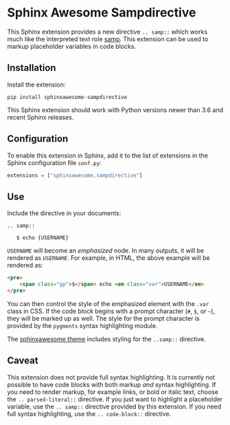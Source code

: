 # Sphinx Awesome Sampdirective

This Sphinx extension provides a new directive `.. samp::` which works much like the
interpreted text role
[samp](https://www.sphinx-doc.org/en/master/usage/restructuredtext/roles.html#role-samp).
This extension can be used to markup placeholder variables in code blocks.

## Installation

Install the extension:

```console
pip install sphinxawesome-sampdirective
```

This Sphinx extension should work with Python versions newer than 3.6 and recent Sphinx
releases.

## Configuration

To enable this extension in Sphinx, add it to the list of extensions in the Sphinx
configuration file `conf.py`:

```python
extensions = ["sphinxawesome.sampdirective"]
```

## Use

Include the directive in your documents:

```
.. samp::

   $ echo {USERNAME}
```

`USERNAME` will become an _emphasized_ node. In many outputs, it will be rendered as
_`USERNAME`_. For example, in HTML, the above example will be rendered as:

```HTML
<pre>
    <span class="gp">$</span> echo <em class="var">USERNAME</em>
</pre>
```

You can then control the style of the emphasized element with the `.var` class in CSS.
If the code block begins with a prompt character (`#`, `$`, or `~`), they will be marked
up as well. The style for the prompt character is provided by the `pygments` syntax
highlighting module.

The [sphinxawesome theme](https://github.com/kai687/sphinxawesome-theme) includes
styling for the `..samp::` directive.

## Caveat

This extension does not provide full syntax highlighting. It is currently not possible
to have code blocks with both markup _and_ syntax highlighting. If you need to render
markup, for example links, or bold or italic text, choose the `.. parsed-literal::`
directive. If you just want to highlight a placeholder variable, use the `.. samp::`
directive provided by this extension. If you need full syntax highlighting, use the
`.. code-block::` directive.
